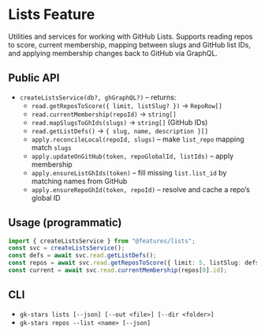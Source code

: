 # Lists Feature

Utilities and services for working with GitHub Lists. Supports reading repos to score, current membership, mapping between slugs and GitHub list IDs, and applying membership changes back to GitHub via GraphQL.

## Public API

- `createListsService(db?, ghGraphQL?)` – returns:
  - `read.getReposToScore({ limit, listSlug? })` → `RepoRow[]`
  - `read.currentMembership(repoId)` → `string[]`
  - `read.mapSlugsToGhIds(slugs)` → `string[]` (GitHub IDs)
  - `read.getListDefs()` → `{ slug, name, description }[]`
  - `apply.reconcileLocal(repoId, slugs)` – make `list_repo` mapping match `slugs`
  - `apply.updateOnGitHub(token, repoGlobalId, listIds)` – apply membership
  - `apply.ensureListGhIds(token)` – fill missing `list.list_id` by matching names from GitHub
  - `apply.ensureRepoGhId(token, repoId)` – resolve and cache a repo’s global ID

## Usage (programmatic)

```ts
import { createListsService } from "@features/lists";
const svc = createListsService();
const defs = await svc.read.getListDefs();
const repos = await svc.read.getReposToScore({ limit: 5, listSlug: defs[0].slug });
const current = await svc.read.currentMembership(repos[0].id);
```

## CLI

- `gk-stars lists [--json] [--out <file>] [--dir <folder>]`
- `gk-stars repos --list <name> [--json]`


